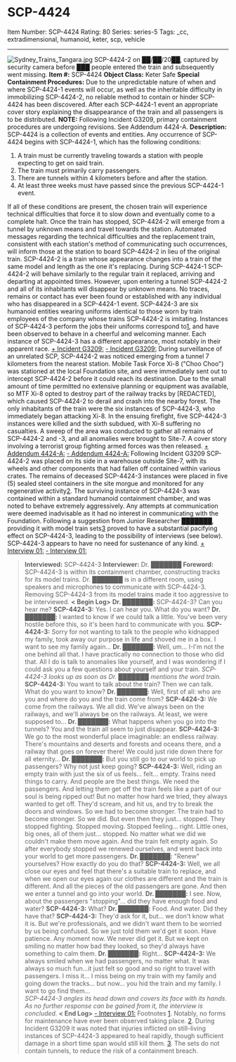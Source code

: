# SCP-4424
Item Number: SCP-4424
Rating: 80
Series: series-5
Tags: _cc, extradimensional, humanoid, keter, scp, vehicle

---

![Sydney_Trains_Tangara.jpg](https://scp-wiki.wdfiles.com/local--files/scp-4424/Sydney_Trains_Tangara.jpg)
SCP-4424-2 on ██/██/20██, captured by security camera before ███ people entered the train and subsequently went missing.
**Item #:** SCP-4424
**Object Class:** Keter Safe
**Special Containment Procedures:** Due to the unpredictable nature of when and where SCP-4424-1 events will occur, as well as the inheritable difficulty in immobilizing SCP-4424-2, no reliable method to contain or hinder SCP-4424 has been discovered. After each SCP-4424-1 event an appropriate cover story explaining the disappearance of the train and all passengers is to be distributed.
**NOTE:** Following Incident G3209, primary containment procedures are undergoing revisions. See Addendum 4424-A.
**Description:** SCP-4424 is a collection of events and entities. Any occurrence of SCP-4424 begins with SCP-4424-1, which has the following conditions:
  1. A train must be currently traveling towards a station with people expecting to get on said train.
  2. The train must primarily carry passengers.
  3. There are tunnels within 4 kilometers before and after the station.
  4. At least three weeks must have passed since the previous SCP-4424-1 event.

If all of these conditions are present, the chosen train will experience technical difficulties that force it to slow down and eventually come to a complete halt. Once the train has stopped, SCP-4424-2 will emerge from a tunnel by unknown means and travel towards the station. Automated messages regarding the technical difficulties and the replacement train, consistent with each station's method of communicating such occurrences, will inform those at the station to board SCP-4424-2 in lieu of the original train.
SCP-4424-2 is a train whose appearance changes into a train of the same model and length as the one it's replacing. During SCP-4424-1 SCP-4424-2 will behave similarly to the regular train it replaced, arriving and departing at appointed times. However, upon entering a tunnel SCP-4424-2 and all of its inhabitants will disappear by unknown means.
No traces, remains or contact has ever been found or established with any individual who has disappeared in a SCP-4424-1 event.
SCP-4424-3 are six humanoid entities wearing uniforms identical to those worn by train employees of the company whose trains SCP-4424-2 is imitating. Instances of SCP-4424-3 perform the jobs their uniforms correspond to[1](javascript:;), and have been observed to behave in a cheerful and welcoming manner. Each instance of SCP-4424-3 has a different appearance, most notably in their apparent race.
[\+ Incident G3209:](javascript:;)
[\- Incident G3209:](javascript:;)
During surveillance of an unrelated SCP, SCP-4424-2 was noticed emerging from a tunnel 7 kilometers from the nearest station. Mobile Task Force Xi-8 ("Choo Choo") was stationed at the local Foundation site, and were immediately sent out to intercept SCP-4424-2 before it could reach its destination. Due to the small amount of time permitted no extensive planning or equipment was available, so MTF Xi-8 opted to destroy part of the railway tracks by [REDACTED], which caused SCP-4424-2 to derail and crash into the nearby forest. The only inhabitants of the train were the six instances of SCP-4424-3, who immediately began attacking Xi-8. In the ensuing firefight, five SCP-4424-3 instances were killed and the sixth subdued, with Xi-8 suffering no casualties.
A sweep of the area was conducted to gather all remains of SCP-4424-2 and -3, and all anomalies were brought to Site-7. A cover story involving a terrorist group fighting armed forces was then released.
[\+ Addendum 4424-A:](javascript:;)
[\- Addendum 4424-A:](javascript:;)
Following Incident G3209 SCP-4424-2 was placed on its side in a warehouse outside Site-7, with its wheels and other components that had fallen off contained within various crates.
The remains of deceased SCP-4424-3 instances were placed in five (5) sealed steel containers in the site morgue and monitored for any regenerative activity[2](javascript:;).
The surviving instance of SCP-4424-3 was contained within a standard humanoid containment chamber, and was noted to behave extremely aggressively. Any attempts at communication were deemed inadvisable as it had no interest in communicating with the Foundation. Following a suggestion from Junior Researcher ███████, providing it with model train sets[3](javascript:;) proved to have a substantial pacifying effect on SCP-4424-3, leading to the possibility of interviews (see below).
SCP-4424-3 appears to have no need for sustenance of any kind.
[\+ Interview 01:](javascript:;)
[\- Interview 01:](javascript:;)
> **Interviewed:** SCP-4424-3
> **Interviewer:** Dr. ███████
> **Foreword:** SCP-4424-3 is within its containment chamber, constructing tracks for its model trains. Dr. ███████ is in a different room, using speakers and microphones to communicate with SCP-4424-3. Removing SCP-4424-3 from its model trains made it too aggressive to be interviewed.
> **< Begin Log>**
> **Dr. ███████:** SCP-4424-3? Can you hear me?
> **SCP-4424-3:** Yes. I can hear you. What do you want?
> **Dr. ███████:** I wanted to know if we could talk a little. You've been very hostile before this, so it's been hard to communicate with you.
> **SCP-4424-3:** Sorry for not wanting to talk to the people who kidnapped my family, took away our purpose in life and shoved me in a box. I want to see my family again…
> **Dr. ███████:** Well, um… I-I'm not the one behind all that. I have practically no connection to those who did that. All I do is talk to anomalies like yourself, and I was wondering if I could ask you a few questions about yourself and your train.
> _SCP-4424-3 looks up as soon as Dr. ███████ mentions the word train._
> **SCP-4424-3:** You want to talk about the train? Then we can talk. What do you want to know?
> **Dr. ███████:** Well, first of all: who are you and where do you and the train come from?
> **SCP-4424-3:** We come from the railways. We all did. We've always been on the railways, and we'll always be on the railways. At least, we were supposed to…
> **Dr. ███████:** What happens when you go into the tunnels? You and the train all seem to just disappear.
> **SCP-4424-3:** We go to the most wonderful place imaginable: an endless railway. There's mountains and deserts and forests and oceans there, and a railway that goes on forever there! We could just ride down there for all eternity…
> **Dr. ███████:** But you still go to our world to pick up passengers? Why not just keep going?
> **SCP-4424-3:** Well, riding an empty train with just the six of us feels… felt… empty. Trains need things to carry. And people are the best things. We need the passengers. And letting them get off the train feels like a part of our soul is being ripped out! But no matter how hard we tried, they always wanted to get off. They'd scream, and hit us, and try to break the doors and windows. So we had to become stronger. The train had to become stronger. So we did. But even then they just… stopped. They stopped fighting. Stopped moving. Stopped feeling… right. Little ones, big ones, all of them just… stopped. No matter what we did we couldn't make them move again. And the train felt empty again. So after everybody stopped we renewed ourselves, and went back into your world to get more passengers.
> **Dr. ███████:** "Renew" yourselves? How exactly do you do that?
> **SCP-4424-3:** Well, we all close our eyes and feel that there's a suitable train to replace, and when we open our eyes again our clothes are different and the train is different. And all the pieces of the old passengers are gone. And then we enter a tunnel and go into your world.
> **Dr. ███████:** I see. Now, about the passengers "stopping"… did they have enough food and water?
> **SCP-4424-3:** What?
> **Dr. ███████:** Food. And water. Did they have that?
> **SCP-4424-3:** They'd ask for it, but… we don't know what it is. But we're professionals, and we didn't want them to be worried by us being confused. So we just told them we'd get it soon. Have patience. Any moment now. We never did get it. But we kept on smiling no matter how bad they looked, so they'd always have something to calm them.
> **Dr. ███████:** Right…
> **SCP-4424-3:** We always smiled when we had passengers, no matter what. It was always so much fun…it just felt so good and so right to travel with passengers. I miss it… I miss being on my train with my family and going down the tracks… but now… you hid the train and my family. I want to go find them…  
>  _SCP-4424-3 angles its head down and covers its face with its hands. As no further response can be gained from it, the interview is concluded._
> **< End Log>**
[\- Interview 01:](javascript:;)
Footnotes
[1](javascript:;). Notably, no forms for maintenance have ever been observed taking place.
[2](javascript:;). During Incident G3209 it was noted that injuries inflicted on still-living instances of SCP-4424-3 appeared to heal rapidly, though sufficient damage in a short time span would still kill them.
[3](javascript:;). The sets do not contain tunnels, to reduce the risk of a containment breach.